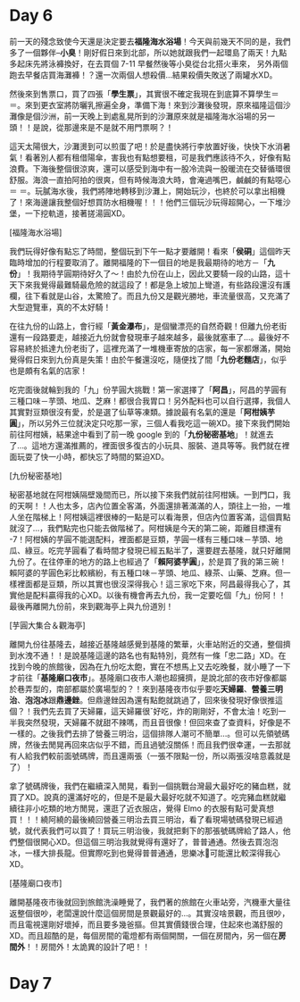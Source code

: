 <!--
[date]: 2012-08-29
[title]: 在末日之前環繞我們的寶島台灣 – Part2
[name]: travel-around-the-formosa-taiwan-part-2
[tag]: travel | 旅行, Taiwan | 台灣
-->


# Day 6

前一天的殘念致使今天還是決定要去**福隆海水浴場**！今天與前幾天不同的是，我們多了一個夥伴–**小臭**！剛好假日來到北部，所以她就跟我們一起環島了兩天！九點多起床先將泳褲換好，在去買個 7-11 早餐然後等小臭從台北搭火車來， 另外兩個跑去早餐店買海灘褲！？還一次兩個人想殺價...結果殺價失敗送了兩罐水XD。

然後來到售票口，買了四張「**學生票**」，其實很不確定我現在到底算不算學生＝ ＝。來到更衣室將防曬乳擦遍全身，準備下海！來到沙灘後發現，原來福隆這個沙灘像是個沙洲，前一天晚上到處亂晃所到的沙灘原來就是福隆海水浴場的另一頭！！是說，從那邊來是不是就不用門票啊？！

這天太陽很大，沙灘燙到可以煎蛋了吧！於是盡快將行李放置好後，快快下水消暑氣！看著別人都有租借陽傘，害我也有點想要租，可是我們應該待不久，好像有點浪費。下海後整個很涼爽，還可以感受到海中有一股冷流與一股暖流在交替循環很舒服。海浪一直拍阿拍的很爽，但有時候海浪大時，會淹過嘴巴，鹹鹹的有點噁心＝ ＝。玩膩海水後，我們將陣地轉移到沙灘上，開始玩沙，也終於可以拿出相機了！來海邊讓我整個好想買防水相機喔！！！他們三個玩沙玩得超開心，一下堆沙堡，一下挖軌道，接著搓湯圓XD。

[福隆海水浴場]

我們玩得好像有點忘了時間，整個玩到下午一點才要離開！看來「**侯硐**」這個昨天臨時增加的行程要取消了。離開福隆的下一個目的地是我最期待的地方－「**九份**」！我期待芋圓期待好久了～！由於九份在山上，因此又要騎一段的山路，這十天下來我覺得最難騎最危險的就這段了！都是急上坡加上彎道，有些路段還沒有護欄，往下看就是山谷，太驚險了。而且九份又是觀光勝地，車流量很高，又充滿了大型遊覽車，真的不太好騎！

在往九份的山路上，會行經「**黃金瀑布**」，是個蠻漂亮的自然奇觀！但離九份老街還有一段路要走，越接近九份就會發現車子越來越多，最後就塞車了...。最後好不容易終於抵達九份老街了，這裡充滿了一堆機車寄放的店家，每一家都爆滿，開始覺得假日來到九份真是失策！由於午餐還沒吃，隨便找了間「**九份老麵店**」，似乎也是頗有名氣的店家！

吃完面後就輪到我的「九」份芋圓大挑戰！第一家選擇了「**阿昌**」，阿昌的芋圓有三種口味－芋頭、地瓜、芝麻！都很合我胃口！另外配料也可以自行選擇，我個人其實對豆類很沒有愛，於是選了仙草等凍類。據說最有名氣的還是「**阿柑姨芋圓**」，所以另外三位就決定只吃那一家，三個人看我吃這一碗XD。接下來我們開始前往阿柑姨，結果途中看到了前一晚 google 到的「**九份秘密基地**」！就進去了…。這地方還滿推薦的，裡面很多復古的小玩具、服裝、道具等等。我們就在裡面玩耍了快一小時，都快忘了時間的緊迫XD。

[九份秘密基地]

秘密基地就在阿柑姨隔壁幾間而已，所以接下來我們就前往阿柑姨。一到門口，我的天啊！！人也太多，店內位置全客滿，外面還排著滿滿的人，頭往上一抬，一堆人坐在階梯上！阿柑姨這裡很棒的一點是可以看海景，但店內位置客滿，這個賣點就沒了…，我們點完也只能去做階梯了。阿柑姨是今天的第二碗，距離目標還有 -7！阿柑姨的芋圓不能選配料，裡面都是豆類，芋圓一樣有三種口味－芋頭、地瓜、綠豆。吃完芋圓看了看時間才發現已經五點半了，還要趕去基隆，就只好離開九份了。在往停車的地方的路上也經過了「**賴阿婆芋圓**」，於是買了我的第三碗！賴阿婆的芋圓色彩比較繽紛，有五種口味－芋頭、地瓜、綠茶、山藥、芝麻。但一樣裡面都是豆類，所以其實也很沒深得我心！這三家吃下來，阿昌最得我心了，其實他是配料贏得我的心XD。以後有機會再去九份，我一定要吃個「九」份阿！！最後再離開九份前，來到觀海亭上與九份道別！

[芋圓大集合＆觀海亭]

離開九份往基隆去，越接近基隆越感覺到基隆的繁華，火車站附近的交通，整個擠到水洩不通！！是說基隆這邊的路名也有點特別，竟然有一條「忠二路」XD。在找到今晚的旅館後，因為在九份吃太飽，實在不想馬上又去吃晚餐，就小睡了一下才前往「**基隆廟口夜市**」。基隆廟口夜市人潮也超擁擠，是說北部的夜市好像都屬於巷弄型的，南部都屬於廣場型的？！來到基隆夜市似乎要吃**天婦羅**、**營養三明治**、**泡泡冰**跟**鼎邊銼**。但鼎邊銼因為還有點飽就跳過了，回來後發現好像很推這個？！我們先去買了天婦羅，這天婦羅很ˇ好吃，炸的剛剛好，不會太油！吃到一半我突然發現，天婦羅不就甜不辣嗎，而且音很像！但回來查了查資料，好像是不一樣的。之後我們去排了營養三明治，這個排隊人潮可不簡單…。但可以先領號碼牌，然後去閒晃再回來店似乎不錯，而且過號沒關係！而且我們很幸運，一去那就有人給我們較前面號碼牌，而且還兩張（一張不限點一份，所以兩張沒啥意義就是了）！

拿了號碼牌後，我們在繼續深入閒晃，看到一個挑戰台灣最大最好吃的豬血糕，就買了XD。說真的還滿好吃的，但是不是最大最好吃就不知道了。吃完豬血糕就繼續往非小吃類的地方閒晃，還逛了近衣服店，覺得 Elmo 的衣服有點可愛真想買！！！繞阿繞的最後繞回營養三明治去買三明治，看了看現場號碼發現已經過號，就代表我們可以買了！買玩三明治後，我就把剩下的那張號碼牌給了路人，他們整個很開心XD。但這個三明治我就覺得有還好了，普普通通。然後去買泡泡冰，一樣大排長龍。但實際吃到也覺得普普通通，思樂冰可能還比較深得我心XD。

[基隆廟口夜市]

離開基隆夜市後就回到旅館洗澡睡覺了，我們著的旅館在火車站旁，汽機車大量往返整個很吵，老闆還說什麼這個房間是景觀最好的…。其實沒啥景觀，而且很吵，而且電視還剛好壞掉，而且要多幾爸摳。但其實價錢很合理，住起來也滿舒服的XD。而且超酷的是，每個房間的電燈都有兩個開關，一個在房間內，另一個在**房間外**！！房間外！太詭異的設計了吧！！

# Day 7




